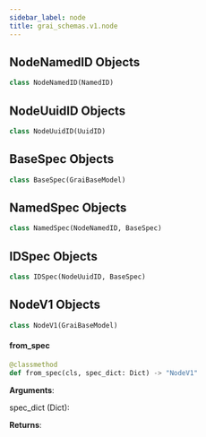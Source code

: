 ```yaml
---
sidebar_label: node
title: grai_schemas.v1.node
---
```


## NodeNamedID Objects

```python
class NodeNamedID(NamedID)
```



## NodeUuidID Objects

```python
class NodeUuidID(UuidID)
```



## BaseSpec Objects

```python
class BaseSpec(GraiBaseModel)
```



## NamedSpec Objects

```python
class NamedSpec(NodeNamedID, BaseSpec)
```



## IDSpec Objects

```python
class IDSpec(NodeUuidID, BaseSpec)
```



## NodeV1 Objects

```python
class NodeV1(GraiBaseModel)
```



#### from\_spec

```python
@classmethod
def from_spec(cls, spec_dict: Dict) -> "NodeV1"
```

**Arguments**:

  spec_dict (Dict):


**Returns**:
